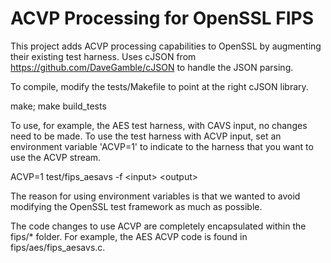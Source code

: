 # ACVP Processing for OpenSSL FIPS
This project adds ACVP processing capabilities to OpenSSL by augmenting their existing test harness.
Uses cJSON from https://github.com/DaveGamble/cJSON to handle the JSON parsing.

To compile, modify the tests/Makefile to point at the right cJSON library.

make; 
make build_tests

To use, for example, the AES test harness, with CAVS input, no changes need to be made.
To use the test harness with ACVP input, set an environment variable 'ACVP=1' to indicate
to the harness that you want to use the ACVP stream.

ACVP=1 test/fips_aesavs -f \<input\> \<output\>

The reason for using environment variables is that we wanted to avoid modifying the
OpenSSL test framework as much as possible.

The code changes to use ACVP are completely encapsulated within the fips/* folder.
For example, the AES ACVP code is found in fips/aes/fips_aesavs.c.
